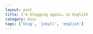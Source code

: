 ```yaml
---
layout: post
title: I'm blogging again… in English
category: misc
tags: ['blog', 'jekyll', 'english']
---
```


